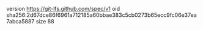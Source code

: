 version https://git-lfs.github.com/spec/v1
oid sha256:2d67dce86f6961a712185a60bbae383c5cb0273b65ecc9fc06e37ea7abca5887
size 88
